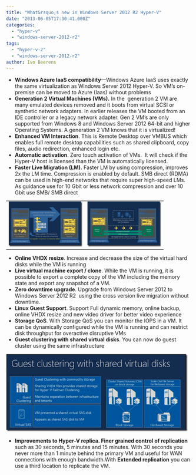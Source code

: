 ```yaml
---
title: "What&rsquo;s new in Windows Server 2012 R2 Hyper-V"
date: "2013-06-05T17:30:41.000Z"
categories: 
  - "hyper-v"
  - "windows-server-2012-r2"
tags: 
  - "hyper-v-2"
  - "windows-server-2012-r2"
author: Ivo Beerens
---
```


- **Windows Azure IaaS compatibility**—Windows Azure IaaS uses exactly the same virtualization as Windows Server 2012 Hyper-V. So VM’s on-premise can be moved to Azure (Iaas) without problems
- **Generation 2 Virtual Machines (VMs).** In the  generation 2 VM are many emulated devices removed and it boots from virtual SCSI or synthetic network adapters. In earlier releases the VM booted from an IDE controller or a legacy network adapter. Gen 2 VM’s are only supported from Windows 8 and Windows Server 2012 64-bit and higher Operating Systems. A generation 2 VM knows that it is virtualized!
- **Enhanced VM Interaction**. This is Remote Desktop over VMBUS which enables full remote desktop capabilities such as shared clipboard, copy files, audio redirection, enhanced login etc.
- **Automatic activation**. Zero touch activation of VMs.  It will check if the Hyper-V host is licensed than the VM is automatically licensed.
- **Faster Live Migration (LM).** Faster LM by using compression, improves 2x the LM time. Compression is enabled by default. SMB direct (RDMA) can be used in high-end networks that require super high-speed LMs.  As guidance use for 10 Gbit or less network compression and over 10 Gbit use SMB/ SMB direct

<table border="0" cellspacing="0" cellpadding="2" width="400"><tbody><tr><td valign="top" width="200"><a href="images/image.png"><img style="background-image: none; border-bottom: 0px; border-left: 0px; margin: 0px; padding-left: 0px; padding-right: 0px; display: inline; border-top: 0px; border-right: 0px; padding-top: 0px" title="image" border="0" alt="image" src="images/image_thumb.png" width="244" height="123"></a></td><td valign="top" width="200"><a href="https://www.ivobeerens.nl/wp-content/uploads/2013/06/image1.png"><img style="background-image: none; border-bottom: 0px; border-left: 0px; margin: 0px; padding-left: 0px; padding-right: 0px; display: inline; border-top: 0px; border-right: 0px; padding-top: 0px" title="image" border="0" alt="image" src="images/image_thumb1.png" width="244" height="123"></a></td></tr></tbody></table>

- **Online VHDX resize**. Increase and decrease the size of the virtual hard disks while the VM is running
- **Live virtual machine export / clone**. While the VM is running, it is possible to export a complete copy of the VM including the memory state and export any snapshot of a VM.
- **Zero downtime upgrade**. Upgrade from Windows Server 2012 to Windows Server 2012 R2  using the cross version live migration without downtime.
- **Linux Guest Support**. Support Full dynamic memory, online backup, online VHDX resize and new video driver for better video experience
- **Storage QoS**. With Storage QoS you can monitor the IOPS in a VM. It can be dynamically configured while the VM is running and can restrict disk throughput for overactive disruptive VMs
- **Guest clustering with shared virtual disks**. You can now do guest cluster using the same infrastructure

[![image](images/image_thumb2.png "image")](images/image2.png)

- **Improvements to Hyper-V replica. Finer grained control of replication** such as 30 seconds, 5 minutes and 15 minutes. With 30 seconds you never more than 1 minute behind the primary VM and useful for WAN connections with enough bandwidth.With **Extended replication** you can use a third location to replicate the VM.



